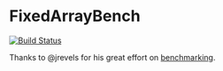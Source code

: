 # FixedArrayBench

[![Build Status](https://travis-ci.org/SimonDanisch/FixedArrayBench.jl.svg?branch=master)](https://travis-ci.org/SimonDanisch/FixedArrayBench.jl)


Thanks to @jrevels for his great effort on  [benchmarking](https://github.com/JuliaCI/BenchmarkTools.jl).
